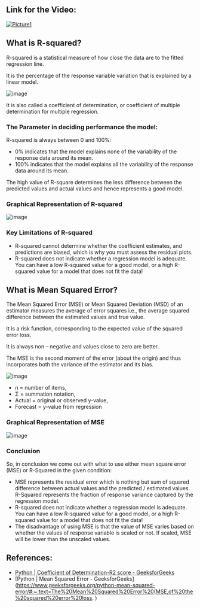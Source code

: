 ## Link for the Video:

[![Picture1](https://user-images.githubusercontent.com/62233992/136450703-cd4730d7-5625-4806-9286-1829910eb5ca.png)](https://youtu.be/1LLpFmGaAgo)

## What is R-squared?

R-squared is a statistical measure of how close the data are to the fitted regression line. 

It is the percentage of the response variable variation that is explained by a linear model.

![image](https://user-images.githubusercontent.com/62233992/136450275-0e3be8a4-3bf6-4b4b-8518-48c60a6d2eb7.png)

It is also called a coefficient of determination, or coefficient of multiple determination for multiple regression.

### The Parameter in deciding performance the model:

R-squared is always between 0 and 100%:

* 0% indicates that the model explains none of the variability of the response data around its mean.
* 100% indicates that the model explains all the variability of the response data around its mean.

The high value of R-square determines the less difference between the predicted values and actual values and hence represents a good model.

### Graphical Representation of R-squared

![image](https://user-images.githubusercontent.com/62233992/136452797-12b59735-fd88-4571-87c8-d87f25bfdb0e.png)

### Key Limitations of R-squared

* R-squared cannot determine whether the coefficient estimates, and predictions are biased, which is why you must assess the residual plots.
* R-squared does not indicate whether a regression model is adequate. You can have a low R-squared value for a good model, or a high R-squared value for a model that does not fit the data!


## What is Mean Squared Error?

The Mean Squared Error (MSE) or Mean Squared Deviation (MSD) of an estimator measures the average of error squares i.e., the average squared difference between the estimated values and true value. 

It is a risk function, corresponding to the expected value of the squared error loss. 

It is always non – negative and values close to zero are better. 

The MSE is the second moment of the error (about the origin) and thus incorporates both the variance of the estimator and its bias.

![image](https://user-images.githubusercontent.com/62233992/136450160-6fc36707-783f-4c25-a926-e44de2e75226.png)
* n = number of items,
* Σ = summation notation,
* Actual = original or observed y-value,
* Forecast = y-value from regression

### Graphical Representation of MSE

![image](https://user-images.githubusercontent.com/62233992/136453062-672c9b20-64fd-4174-84d5-ebb3cfed0343.png)

### Conclusion

So, in conclusion we come out with what to use either mean square error (MSE) or R-Squared in the given condition:

* MSE represents the residual error which is nothing but sum of squared difference between actual values and the predicted / estimated values. R-Squared represents the fraction of response variance captured by the regression model.
* R-squared does not indicate whether a regression model is adequate. You can have a low R-squared value for a good model, or a high R-squared value for a model that does not fit the data!
* The disadvantage of using MSE is that the value of MSE varies based on whether the values of response variable is scaled or not. If scaled, MSE will be lower than the unscaled values. 

## References:

* [Python | Coefficient of Determination-R2 score - GeeksforGeeks](https://www.geeksforgeeks.org/python-coefficient-of-determination-r2-score/#:~:text=Coefficient%20of%20determination%20also%20called,input%20independent%20variable(s).)
* [Python | Mean Squared Error - GeeksforGeeks](https://www.geeksforgeeks.org/python-mean-squared-error/#:~:text=The%20Mean%20Squared%20Error%20(MSE,of%20the%20squared%20error%20loss. )
